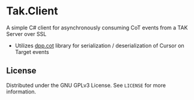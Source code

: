 # Tak.Client
A simple C# client for asynchronously consuming CoT events from a TAK Server over SSL

* Utilizes [dpp.cot](https://github.com/darkplusplus/cot) library for serialization / deserialization of Cursor on Target events

## License

Distributed under the GNU GPLv3 License. See `LICENSE` for more information.